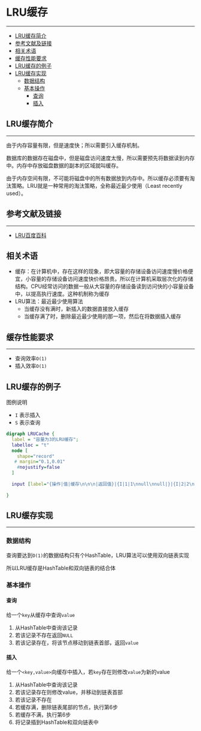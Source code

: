# LRU缓存

***

<!-- @import "[TOC]" {cmd="toc" depthFrom=2 depthTo=6 orderedList=false} -->

<!-- code_chunk_output -->

* [LRU缓存简介](#lru缓存简介)
* [参考文献及链接](#参考文献及链接)
* [相关术语](#相关术语)
* [缓存性能要求](#缓存性能要求)
* [LRU缓存的例子](#lru缓存的例子)
* [LRU缓存实现](#lru缓存实现)
  * [数据结构](#数据结构)
  * [基本操作](#基本操作)
    * [查询](#查询)
    * [插入](#插入)

<!-- /code_chunk_output -->

## LRU缓存简介

***

由于内存容量有限，但是速度快；所以需要引入缓存机制。

数据库的数据存在磁盘中，但是磁盘访问速度太慢，所以需要预先将数据读到内存中。内存中存放磁盘数据的副本的区域就叫缓存。

由于内存空间有限，不可能将磁盘中的所有数据放到内存中。所以缓存必须要有淘汰策略。LRU就是一种常用的淘汰策略，全称最近最少使用（Least recently used）。

## 参考文献及链接

***

* [LRU百度百科](https://baike.baidu.com/item/LRU)

## 相关术语

* 缓存：在计算机中，存在这样的现象，即大容量的存储设备访问速度慢价格便宜，小容量的存储设备访问速度快价格昂贵。所以在计算机采取层次化的存储结构。CPU经常访问的数据一般从大容量的存储设备读到访问快的小容量设备中，以提高执行速度。这种机制称为缓存
* LRU算法：最近最少使用算法
  * 当缓存没有满时，新插入的数据直接放入缓存
  * 当缓存满了时，删除最近最少使用的那一项，然后在将数据插入缓存

## 缓存性能要求

***

* 查询效率`O(1)`
* 插入效率`O(1)`

## LRU缓存的例子

图例说明

* `I` 表示插入
* `S` 表示查询

```dot
digraph LRUCache {
  label = "容量为3的LRU缓存";
  labelloc = "t"
  node [
    shape="record"
   # margin="0.1,0.01"
    #nojustify=false
  ]
  
  input [label="{操作|值|缓存\n\n\n|返回值}|{I|1|1\nnull\nnull|}|{I|2|2\n1\nnull|}|{I|3|3\n2\n1|}|{I|4|4\n3\n2|}|{S|1|4\n3\n2|null}|{S|2|2\n4\n3|2}|{I|5|5\n2\n4|}|{S|3|5\n2\n4|null}|{S|2|2\n5\n4|2}|{S|4|4\n2\n5\n|4}"]
  
}
```

## LRU缓存实现

***

### 数据结构

查询要达到`O(1)`的数据结构只有个HashTable，LRU算法可以使用双向链表实现

所以LRU缓存是HashTable和双向链表的结合体

### 基本操作

#### 查询

给一个`key`从缓存中查询`value`

1. 从HashTable中查询该记录
2. 若该记录不存在返回`NULL`
3. 若该记录存在，将该节点移动到链表首部，返回`value`

#### 插入

给一个`<key,value>`向缓存中插入，若`key`存在则修改`value`为新的value

1. 从HashTable中查询该记录
2. 若该记录存在则修改value，并移动到链表首部
3. 若该记录不存在
4. 若缓存满，删除链表尾部的节点，执行第6步
5. 若缓存不满，执行第6步
6. 将记录插到HashTable和双向链表中